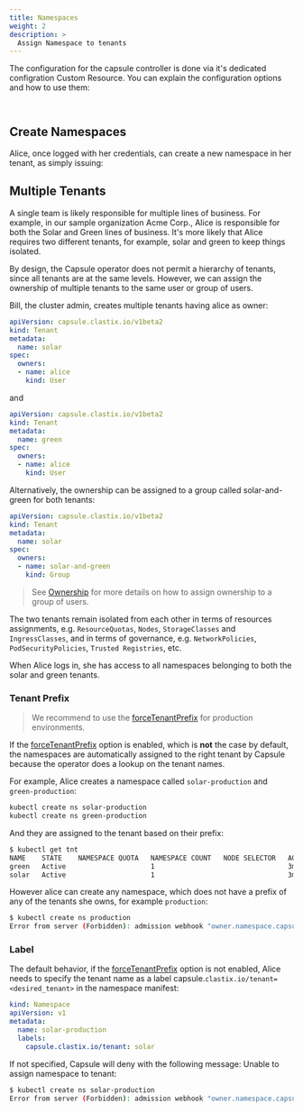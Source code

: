 ```yaml
---
title: Namespaces
weight: 2
description: >
  Assign Namespace to tenants
---
```


The configuration for the capsule controller is done via it's dedicated configration Custom Resource. You can explain the configuration options and how to use them:

```


```


## Create Namespaces

Alice, once logged with her credentials, can create a new namespace in her tenant, as simply issuing:


## Multiple Tenants

A single team is likely responsible for multiple lines of business. For example, in our sample organization Acme Corp., Alice is responsible for both the Solar and Green lines of business. It's more likely that Alice requires two different tenants, for example, solar and green to keep things isolated.

By design, the Capsule operator does not permit a hierarchy of tenants, since all tenants are at the same levels. However, we can assign the ownership of multiple tenants to the same user or group of users.

Bill, the cluster admin, creates multiple tenants having alice as owner:

```yaml
apiVersion: capsule.clastix.io/v1beta2
kind: Tenant
metadata:
  name: solar
spec:
  owners:
  - name: alice
    kind: User
```

and 

```yaml
apiVersion: capsule.clastix.io/v1beta2
kind: Tenant
metadata:
  name: green
spec:
  owners:
  - name: alice
    kind: User
```

Alternatively, the ownership can be assigned to a group called solar-and-green for both tenants:

```yaml
apiVersion: capsule.clastix.io/v1beta2
kind: Tenant
metadata:
  name: solar
spec:
  owners:
  - name: solar-and-green
    kind: Group
```

> See [Ownership](/docs/tenants/permissions#ownership) for more details on how to assign ownership to a group of users.

The two tenants remain isolated from each other in terms of resources assignments, e.g. `ResourceQuotas`, `Nodes`, `StorageClasses` and `IngressClasses`, and in terms of governance, e.g. `NetworkPolicies`, `PodSecurityPolicies`, `Trusted Registries`, etc.

When Alice logs in, she has access to all namespaces belonging to both the solar and green tenants.




### Tenant Prefix

> We recommend to use the [forceTenantPrefix](/docs/tenants/configuration/#forcetenantprefix) for production environments.

If the [forceTenantPrefix](/docs/tenants/configuration/#forcetenantprefix) option is enabled, which is **not** the case by default, the namespaces are automatically assigned to the right tenant by Capsule because the operator does a lookup on the tenant names. 

For example, Alice creates a namespace called `solar-production` and `green-production`:

```bash
kubectl create ns solar-production
kubectl create ns green-production
```

And they are assigned to the tenant based on their prefix:

```bash
$ kubectl get tnt
NAME    STATE    NAMESPACE QUOTA   NAMESPACE COUNT   NODE SELECTOR   AGE
green   Active                     1                                 3m26s
solar   Active                     1                                 3m26s
```

However alice can create any namespace, which does not have a prefix of any of the tenants she owns, for example `production`:

```bash
$ kubectl create ns production
Error from server (Forbidden): admission webhook "owner.namespace.capsule.clastix.io" denied the request: The Namespace prefix used doesn't match any available Tenant
```

### Label

The default behavior, if the [forceTenantPrefix](/docs/tenants/configuration/#forcetenantprefix) option is not enabled, Alice needs to specify the tenant name as a label capsule.`clastix.io/tenant=<desired_tenant>` in the namespace manifest:

```yaml
kind: Namespace
apiVersion: v1
metadata:
  name: solar-production
  labels:
    capsule.clastix.io/tenant: solar
```

If not specified, Capsule will deny with the following message: Unable to assign namespace to tenant: 

```bash
$ kubectl create ns solar-production
Error from server (Forbidden): admission webhook "owner.namespace.capsule.clastix.io" denied the request: Please use capsule.clastix.io/tenant label when creating a namespace
```
